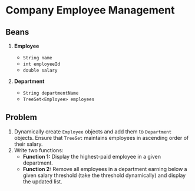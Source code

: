# Company Employee Management

## Beans
1. **Employee**  
   - `String name`  
   - `int employeeId`  
   - `double salary`  

2. **Department**  
   - `String departmentName`  
   - `TreeSet<Employee> employees`  

## Problem
1. Dynamically create `Employee` objects and add them to `Department` objects. Ensure that `TreeSet` maintains employees in ascending order of their salary.  
2. Write two functions:  
   - **Function 1:** Display the highest-paid employee in a given department.  
   - **Function 2:** Remove all employees in a department earning below a given salary threshold (take the threshold dynamically) and display the updated list.  
